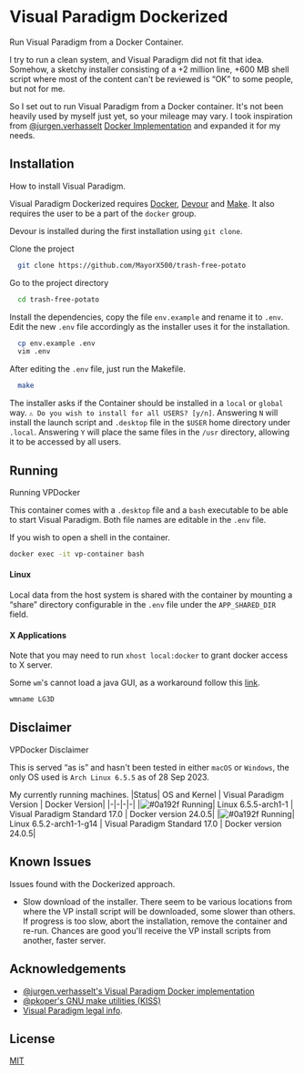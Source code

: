 
# Visual Paradigm Dockerized

Run Visual Paradigm from a Docker Container.

I try to run a clean system, and Visual Paradigm did not fit that idea. Somehow, a sketchy installer consisting of a +2 million line, +600 MB shell script where most of the content can't be reviewed is “OK” to some people, but not for me.

So I set out to run Visual Paradigm from a Docker container. It's not been heavily used by myself just yet, so your mileage may vary. I took inspiration from [@jurgen.verhasselt](https://gitlab.com/jurgen.verhasselt) [Docker Implementation](https://gitlab.com/sjugge/docker/visual-paradigm) and expanded it for my needs.


## Installation

How to install Visual Paradigm.

Visual Paradigm Dockerized requires [Docker](https://www.docker.com/), [Devour](https://github.com/salman-abedin/devour) and [Make](https://www.gnu.org/software/make/). It also requires the user to be a part of the `docker` group.

Devour is installed during the first installation using `git clone`.


Clone the project

```bash
  git clone https://github.com/MayorX500/trash-free-potato
```

Go to the project directory

```bash
  cd trash-free-potato
```

Install the dependencies, copy the file `env.example` and rename it to `.env`.
Edit the new `.env` file accordingly as the installer uses it for the installation.

```bash
  cp env.example .env
  vim .env
```

After editing the `.env` file, just run the Makefile.

```bash
  make
```

The installer asks if the Container should be installed in a `local` or `global` way. `⚠ Do you wish to install for all USERS? [y/n]`. Answering `N` will install the launch script and `.desktop` file in the `$USER` home directory under `.local`. Answering `Y` will place the same files in the `/usr` directory, allowing it to be accessed by all users.
## Running

Running VPDocker

This container comes with a `.desktop` file and a `bash` executable to be able to start Visual Paradigm. Both file names are editable in the `.env` file.

If you wish to open a shell in the container.
```bash
docker exec -it vp-container bash
```

#### Linux

Local data from the host system is shared with the container by mounting a “share” directory configurable in the `.env` file under the `APP_SHARED_DIR` field.

#### X Applications

Note that you may need to run `xhost local:docker` to grant docker access to X server.

Some `wm`'s cannot load a java GUI, as a workaround follow this [link](https://wiki.archlinux.org/title/java#Impersonate_another_window_manager).

```bash
wmname LG3D
```


## Disclaimer

VPDocker Disclaimer

This is served “as is” and hasn't been tested in either `macOS` or `Windows`, the only OS used is `Arch Linux 6.5.5` as of 28 Sep 2023.

My currently running machines.
|Status| OS and Kernel             | Visual Paradigm Version | Docker Version|
|-|-|-|-|
|![#0a192f](https://via.placeholder.com/10/32a846?text=+) Running| Linux 6.5.5-arch1-1 | Visual Paradigm Standard 17.0 | Docker version 24.0.5|
|![#0a192f](https://via.placeholder.com/10/32a846?text=+) Running| Linux 6.5.2-arch1-1-g14 | Visual Paradigm Standard 17.0 | Docker version 24.0.5|

## Known Issues

Issues found with the Dockerized approach.

- Slow download of the installer. There seem to be various locations from where the VP install script will be downloaded, some slower than others. If progress is too slow, abort the installation, remove the container and re-run. Chances are good you'll receive the VP install scripts from another, faster server.



## Acknowledgements

* [@jurgen.verhasselt's Visual Paradigm Docker implementation](https://gitlab.com/sjugge/docker/visual-paradigm)
* [@pkoper's GNU make utilities (KISS)](https://github.com/pkoper/mk)
* [Visual Paradigm legal info](https://www.visual-paradigm.com/aboutus/legal.jsp).


## License

[MIT](https://choosealicense.com/licenses/mit/)

